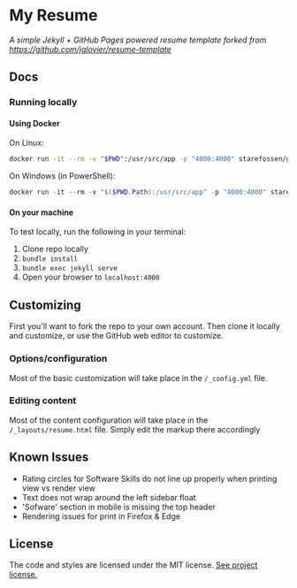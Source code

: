 # My Resume

*A simple Jekyll + GitHub Pages powered resume template forked from https://github.com/jglovier/resume-template*

## Docs

### Running locally

#### Using Docker

On Linux:
```bash
docker run -it --rm -v "$PWD":/usr/src/app -p "4000:4000" starefossen/github-pages
```

On Windows (in PowerShell):
```powershell
docker run -it --rm -v "$($PWD.Path):/usr/src/app" -p "4000:4000" starefossen/github-pages
```

#### On your machine

To test locally, run the following in your terminal:

1. Clone repo locally
2. `bundle install`
3. `bundle exec jekyll serve`
4. Open your browser to `localhost:4000`

## Customizing

First you'll want to fork the repo to your own account. Then clone it locally and customize, or use the GitHub web editor to customize.

### Options/configuration

Most of the basic customization will take place in the `/_config.yml` file.


### Editing content

Most of the content configuration will take place in the `/_layouts/resume.html` file. Simply edit the markup there accordingly

## Known Issues

* Rating circles for Software Skills do not line up properly when printing view vs render view
* Text does not wrap around the left sidebar float
* 'Sofware' section in mobile is missing the top header
* Rendering issues for print in Firefox & Edge

## License

The code and styles are licensed under the MIT license. [See project license.](LICENSE)